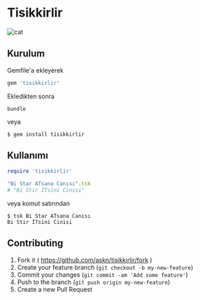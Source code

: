 # Tisikkirlir

![cat](https://dl.dropbox.com/s/x2otko6ropilnb0/Birikindi-sizin-i%C3%A7in-sivisiyim-kilisi.jpg)

## Kurulum

Gemfile'a ekleyerek

```ruby
gem 'tisikkirlir'
```

Ekledikten sonra

    bundle

veya

    $ gem install tisikkirlir

## Kullanımı

```ruby
require 'tisikkirlir'

"Bi Star ATsana Canısı".tsk
# "Bi Stir İTsini Cinisi"
```

veya komut satırından

    $ tsk Bi Star ATsana Canısı
    Bi Stir İTsini Cinisi

## Contributing

1. Fork it ( https://github.com/askn/tisikkirlir/fork )
2. Create your feature branch (`git checkout -b my-new-feature`)
3. Commit your changes (`git commit -am 'Add some feature'`)
4. Push to the branch (`git push origin my-new-feature`)
5. Create a new Pull Request
